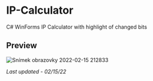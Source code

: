 <h1>IP-Calculator</h1>
C# WinForms IP Calculator with highlight of changed bits
<h2>Preview</h2>

![Snímek obrazovky 2022-02-15 212833](https://user-images.githubusercontent.com/26941193/154143837-4244c671-886a-44c4-bb97-9a3c3e3b53a2.png)

<i>Last updated - 02/15/22</i>
